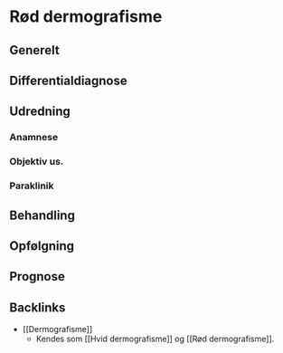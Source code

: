 # Rød dermografisme
## Generelt


## Differentialdiagnose


## Udredning
### Anamnese

### Objektiv us.

### Paraklinik

## Behandling


## Opfølgning


## Prognose


## Backlinks
* [[Dermografisme]]
	* Kendes som [[Hvid dermografisme]] og [[Rød dermografisme]].

<!-- #anki/tag/med/Derma #anki/deck/Medicine -->

<!-- {BearID:4ED16459-0D6A-45B1-88CB-081168DD0447-731-00000C557372955B} -->

